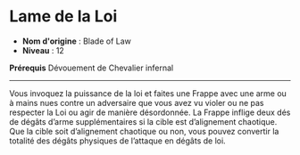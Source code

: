 # Lame de la Loi

 * **Nom d'origine** : Blade of Law
 * **Niveau** : 12


<p><span id="ctl00_MainContent_DetailedOutput"><strong>Prérequis</strong> Dévouement de Chevalier infernal <br></span></p>
<hr>
<p>Vous invoquez la puissance de la loi et faites une Frappe avec une arme ou à mains nues contre un adversaire que vous avez vu violer ou ne pas respecter la Loi ou agir de manière désordonnée. La Frappe inflige deux dés de dégâts d’arme supplémentaires si la cible est d’alignement chaotique. Que la cible soit d’alignement chaotique ou non, vous pouvez convertir la totalité des dégâts physiques de l’attaque en dégâts de loi.</p>